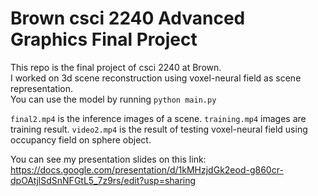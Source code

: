 # Brown csci 2240 Advanced Graphics Final Project
This repo is the final project of csci 2240 at Brown.  
I worked on 3d scene reconstruction using voxel-neural field as scene representation.  
You can use the model by running `python main.py`  

`final2.mp4` is the inference images of a scene. `training.mp4` images are training result. `video2.mp4` is the result of testing voxel-neural field using occupancy field on sphere object.   

You can see my presentation slides on this link: https://docs.google.com/presentation/d/1kMHzjdGk2eod-g860cr-dpOAtjlSdSnNFGtL5_7z9rs/edit?usp=sharing  
